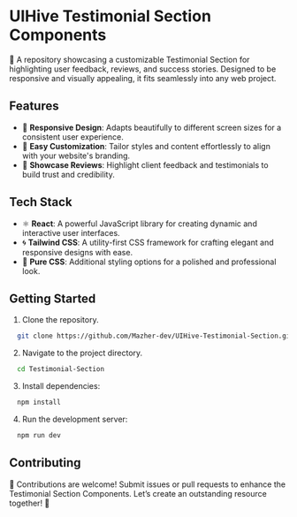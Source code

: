 # UIHive Testimonial Section Components

🌟 A repository showcasing a customizable Testimonial Section for highlighting user feedback, reviews, and success stories. Designed to be responsive and visually appealing, it fits seamlessly into any web project.

## Features

- 📱 **Responsive Design**: Adapts beautifully to different screen sizes for a consistent user experience.  
- 🎨 **Easy Customization**: Tailor styles and content effortlessly to align with your website's branding.  
- 💬 **Showcase Reviews**: Highlight client feedback and testimonials to build trust and credibility.  

## Tech Stack

- ⚛️ **React**: A powerful JavaScript library for creating dynamic and interactive user interfaces.  
- 🌀 **Tailwind CSS**: A utility-first CSS framework for crafting elegant and responsive designs with ease.  
- 🎯 **Pure CSS**: Additional styling options for a polished and professional look.  

## Getting Started

1. Clone the repository.

```bash
  git clone https://github.com/Mazher-dev/UIHive-Testimonial-Section.git
```

2. Navigate to the project directory.

```bash
  cd Testimonial-Section
```

3. Install dependencies:

```bash
  npm install
```

4. Run the development server:

```bash
  npm run dev
```

## Contributing

🤝 Contributions are welcome! Submit issues or pull requests to enhance the Testimonial Section Components. Let’s create an outstanding resource together! 🚀
